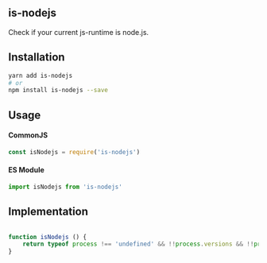 ## is-nodejs

Check if your current js-runtime is node.js.

## Installation

```bash
yarn add is-nodejs
# or
npm install is-nodejs --save
```
## Usage

#### CommonJS
```js
const isNodejs = require('is-nodejs')
```

#### ES Module

```js
import isNodejs from 'is-nodejs'

```

## Implementation

```js

function isNodejs () {
    return typeof process !== 'undefined' && !!process.versions && !!process.versions.node
}

```